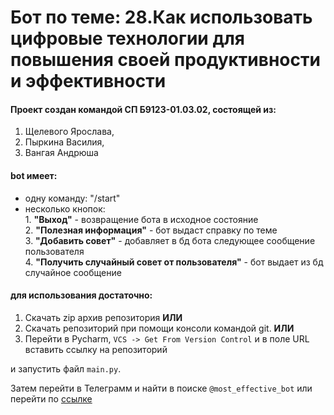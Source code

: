# Бот по теме: 28.Как использовать цифровые технологии для повышения своей продуктивности и эффективности

#### Проект создан командой СП Б9123-01.03.02, состоящей из:    
  1. Щелевого Ярослава,    
  2. Пыркина Василия,    
  3. Вангая Андрюша    

#### bot имеет:
  - одну команду: "/start"
  - несколько кнопок:  
        1. **"Выход"** - возвращение бота в исходное состояние   
        2. **"Полезная информация"** - бот выдаст справку по теме  
        3. **"Добавить совет"** - добавляет в бд бота следующее сообщение пользователя  
        4. **"Получить случайный совет от пользователя"** - бот выдает из бд случайное сообщение
  

#### для использования достаточно:
  1. Скачать zip архив репозитория **ИЛИ**
  2. Скачать репозиторий при помощи консоли командой git.  **ИЛИ**
  3. Перейти в Pycharm, `VCS -> Get From Version Control` и в поле URL вставить ссылку на репозиторий

и запустить файл `main.py`.

Затем перейти в Телеграмм и найти в поиске ``@most_effective_bot`` или перейти по [ссылке](https://t.me/most_effective_bot)
